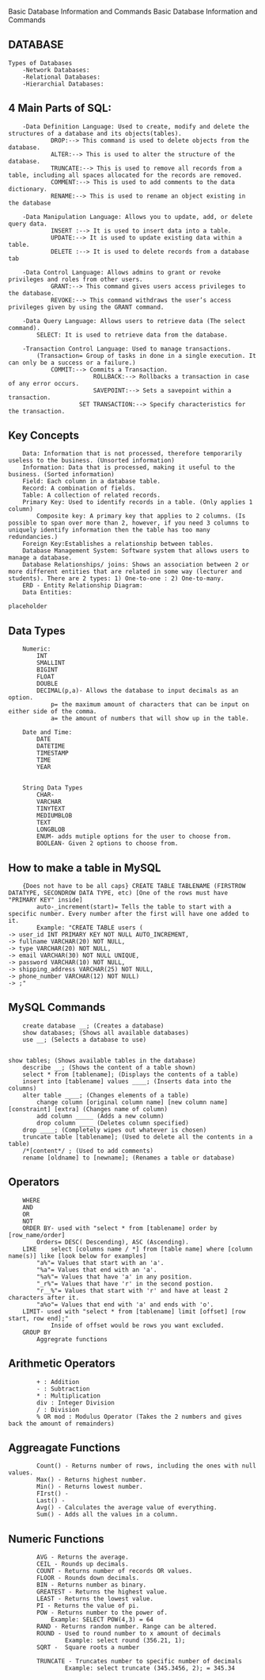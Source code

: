Basic Database Information and Commands
Basic Database Information and Commands

## DATABASE

    Types of Databases
    	-Network Databases:
    	-Relational Databases:
    	-Hierarchial Databases:

## 4 Main Parts of SQL:

    	-Data Definition Language: Used to create, modify and delete the structures of a database and its objects(tables).
    			DROP:--> This command is used to delete objects from the database.
        		ALTER:--> This is used to alter the structure of the database.
        		TRUNCATE:--> This is used to remove all records from a table, including all spaces allocated for the records are removed.
        		COMMENT:--> This is used to add comments to the data dictionary.
        		RENAME:--> This is used to rename an object existing in the database

    	-Data Manipulation Language: Allows you to update, add, or delete query data.
    			INSERT :--> It is used to insert data into a table.
                UPDATE:--> It is used to update existing data within a table.
                DELETE :--> It is used to delete records from a database tab

    	-Data Control Language: Allows admins to grant or revoke privileges and roles from other users.
    			GRANT:--> This command gives users access privileges to the database.
                REVOKE:--> This command withdraws the user’s access privileges given by using the GRANT command.

    	-Data Query Language: Allows users to retrieve data (The select command).
    		SELECT: It is used to retrieve data from the database.

    	-Transaction Control Language: Used to manage transactions.
    		(Transaction= Group of tasks in done in a single execution. It can only be a success or a failure.)
    			COMMIT:--> Commits a Transaction.
                       		ROLLBACK:--> Rollbacks a transaction in case of any error occurs.
                      		SAVEPOINT:--> Sets a savepoint within a transaction.
                		SET TRANSACTION:--> Specify characteristics for the transaction.

## Key Concepts

    	Data: Information that is not processed, therefore temporarily useless to the business. (Unsorted information)
    	Information: Data that is processed, making it useful to the business. (Sorted information)
    	Field: Each column in a database table.
    	Record: A combination of fields.
    	Table: A collection of related records.
    	Primary Key: Used to identify records in a table. (Only applies 1 column)
    		Composite key: A primary key that applies to 2 columns. (Is possible to span over more than 2, however, if you need 3 columns to uniquely identify information then the table has too many redundancies.)
    	Foreign Key:Establishes a relationship between tables.
    	Database Management System: Software system that allows users to manage a database.
    	Database Relationships/ joins: Shows an association between 2 or more different entities that are related in some way (lecturer and students). There are 2 types: 1) One-to-one : 2) One-to-many.
    	ERD - Entity Relationship Diagram:
    	Data Entities:

    placeholder

## Data Types

    	Numeric:
    		INT
    		SMALLINT
    		BIGINT
    		FLOAT
    		DOUBLE
    		DECIMAL(p,a)- Allows the database to input decimals as an option.
    			p= the maximum amount of characters that can be input on either side of the comma.
    			a= the amount of numbers that will show up in the table.

    	Date and Time:
    		DATE
    		DATETIME
    		TIMESTAMP
    		TIME
    		YEAR


    	String Data Types
    		CHAR-
    		VARCHAR
    		TINYTEXT
    		MEDIUMBLOB
    		TEXT
    		LONGBLOB
    		ENUM- adds mutiple options for the user to choose from.
    		BOOLEAN- Given 2 options to choose from.

## How to make a table in MySQL

    	{Does not have to be all caps} CREATE TABLE TABLENAME (FIRSTROW DATATYPE, SECONDROW DATA TYPE, etc) [One of the rows must have "PRIMARY KEY" inside]
    		auto-_increment(start)= Tells the table to start with a specific number. Every number after the first will have one added to it.
            Example: "CREATE TABLE users (
    -> user_id INT PRIMARY KEY NOT NULL AUTO_INCREMENT,
    -> fullname VARCHAR(20) NOT NULL,
    -> type VARCHAR(20) NOT NULL,
    -> email VARCHAR(30) NOT NULL UNIQUE,
    -> password VARCHAR(10) NOT NULL,
    -> shipping_address VARCHAR(25) NOT NULL,
    -> phone_number VARCHAR(12) NOT NULL)
    -> ;"

## MySQL Commands

    	create database __; (Creates a database)
    	show databases; (Shows all available databases)
    	use __; (Selects a database to use)


    show tables; (Shows available tables in the database)
    	describe __; (Shows the content of a table shown)
    	select * from [tablename]; (Displays the contents of a table)
    	insert into [tablename] values ____; (Inserts data into the columns)
    	alter table ____; (Changes elements of a table)
    		change column [original column name] [new column name] [constraint] [extra] (Changes name of column)
    		add column _____ (Adds a new column)
    		drop column ____ (Deletes column specified)
    	drop ____; (Completely wipes out whatever is chosen)
    	truncate table [tablename]; (Used to delete all the contents in a table)
    	/*[content*/ ; (Used to add comments)
    	rename [oldname] to [newname]; (Renames a table or database)

## Operators

    	WHERE
    	AND
    	OR
    	NOT
    	ORDER BY- used with "select * from [tablename] order by [row_name/order]
    		Orders= DESC( Descending), ASC (Ascending).
    	LIKE	select [columns name / *] from [table name] where [column name(s)] like [look below for examples]
    		"a%"= Values that start with an 'a'.
    		"%a"= Values that end with an 'a'.
    		"%a%"= Values that have 'a' in any position.
    		"_r%"= Values that have 'r' in the second postion.
    		"r__%"= Values that start with 'r' and have at least 2 characters after it.
    		"a%o"= Values that end with 'a' and ends with 'o'.
    	LIMIT- used with "select * from [tablename] limit [offset] [row start, row end];"
    			Inside of offset would be rows you want excluded.
    	GROUP BY
    		Aggregrate functions

## Arithmetic Operators

    		+ : Addition
    		- : Subtraction
    		* : Multiplication
    		div : Integer Division
    		/ : Division
    		% OR mod : Modulus Operator (Takes the 2 numbers and gives back the amount of remainders)

## Aggreagate Functions

    		Count() - Returns number of rows, including the ones with null values.
    		Max() - Returns highest number.
    		Min() - Returns lowest number.
    		FIrst() -
    		Last() -
    		Avg() - Calculates the average value of everything.
    		Sum() - Adds all the values in a column.

## Numeric Functions

    		AVG - Returns the average.
    		CEIL - Rounds up decimals.
    		COUNT - Returns number of records OR values.
    		FLOOR - Rounds down decimals.
    		BIN - Returns number as binary.
    		GREATEST - Returns the highest value.
    		LEAST - Returns the lowest value.
    		PI - Returns the value of pi.
    		POW - Returns number to the power of.
    			Example: SELECT POW(4,3) = 64
    		RAND - Returns random number. Range can be altered.
    		ROUND - Used to round number to x amount of decimals
    				Example: select round (356.21, 1);
    		SQRT - 	Square roots a number

    		TRUNCATE - Truncates number to specific number of decimals
    				Example: select truncate (345.3456, 2); = 345.34
